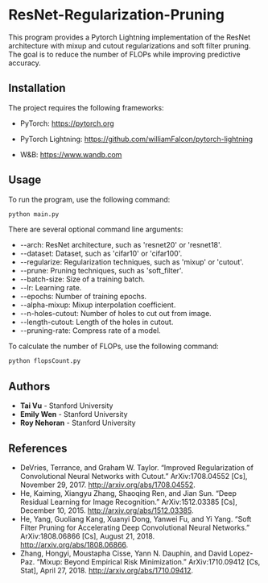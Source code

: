 # ResNet-Regularization-Pruning

This program provides a Pytorch Lightning implementation of the ResNet architecture with mixup and cutout regularizations and soft filter pruning. The goal is to reduce the number of FLOPs while improving predictive accuracy.

## Installation

The project requires the following frameworks:

- PyTorch: https://pytorch.org

- PyTorch Lightning: https://github.com/williamFalcon/pytorch-lightning

- W&B: https://www.wandb.com

## Usage

To run the program, use the following command:

```bash
python main.py
```

There are several optional command line arguments:

- --arch: ResNet architecture, such as 'resnet20' or 'resnet18'.
- --dataset: Dataset, such as 'cifar10' or 'cifar100'.
- --regularize: Regularization techniques, such as 'mixup' or 'cutout'.
- --prune: Pruning techniques, such as 'soft_filter'.
- --batch-size: Size of a training batch.
- --lr: Learning rate.
- --epochs: Number of training epochs.
- --alpha-mixup: Mixup interpolation coefficient.
- --n-holes-cutout: Number of holes to cut out from image.
- --length-cutout: Length of the holes in cutout.
- --pruning-rate: Compress rate of a model.

To calculate the number of FLOPs, use the following command:

```bash
python flopsCount.py
```

## Authors

* **Tai Vu** - Stanford University
* **Emily Wen** - Stanford University
* **Roy Nehoran** - Stanford University

## References

- DeVries, Terrance, and Graham W. Taylor. “Improved Regularization of Convolutional Neural Networks with Cutout.” ArXiv:1708.04552 [Cs], November 29, 2017. http://arxiv.org/abs/1708.04552.
- He, Kaiming, Xiangyu Zhang, Shaoqing Ren, and Jian Sun. “Deep Residual Learning for Image Recognition.” ArXiv:1512.03385 [Cs], December 10, 2015. http://arxiv.org/abs/1512.03385.
- He, Yang, Guoliang Kang, Xuanyi Dong, Yanwei Fu, and Yi Yang. “Soft Filter Pruning for Accelerating Deep Convolutional Neural Networks.” ArXiv:1808.06866 [Cs], August 21, 2018. http://arxiv.org/abs/1808.06866.
- Zhang, Hongyi, Moustapha Cisse, Yann N. Dauphin, and David Lopez-Paz. “Mixup: Beyond Empirical Risk Minimization.” ArXiv:1710.09412 [Cs, Stat], April 27, 2018. http://arxiv.org/abs/1710.09412.

